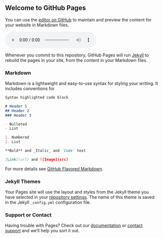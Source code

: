 ## Welcome to GitHub Pages

You can use the [editor on GitHub](https://github.com/kuleshov/audio-super-res/edit/master/index.md) to maintain and preview the content for your website in Markdown files.

<audio controls>
  <source src="http://josesotelo.com/speechsynthesis/files/wav/dimex/raw_best_bidirectional_text_0.wav" type="audio/wav">
Your browser does not support the audio element.
</audio>


Whenever you commit to this repository, GitHub Pages will run [Jekyll](https://jekyllrb.com/) to rebuild the pages in your site, from the content in your Markdown files.

### Markdown

Markdown is a lightweight and easy-to-use syntax for styling your writing. It includes conventions for

```markdown
Syntax highlighted code block

# Header 1
## Header 2
### Header 3

- Bulleted
- List

1. Numbered
2. List

**Bold** and _Italic_ and `Code` text

[Link](url) and ![Image](src)
```

For more details see [GitHub Flavored Markdown](https://guides.github.com/features/mastering-markdown/).

### Jekyll Themes

Your Pages site will use the layout and styles from the Jekyll theme you have selected in your [repository settings](https://github.com/kuleshov/audio-super-res/settings). The name of this theme is saved in the Jekyll `_config.yml` configuration file.

### Support or Contact

Having trouble with Pages? Check out our [documentation](https://help.github.com/categories/github-pages-basics/) or [contact support](https://github.com/contact) and we’ll help you sort it out.
